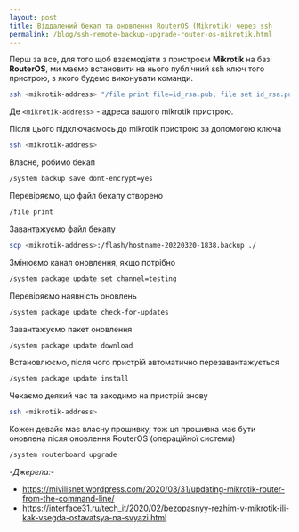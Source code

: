 ```yaml
---
layout: post
title: Віддалений бекап та оновлення RouterOS (Mikrotik) через ssh
permalink: /blog/ssh-remote-backup-upgrade-router-os-mikrotik.html
---
```


Перш за все, для того щоб взаємодіяти з пристроєм **Mikrotik** на базі **RouterOS**, ми маємо встановити на нього публічний ssh ключ того пристрою, з якого будемо виконувати команди.

```sh
ssh <mikrotik-address> "/file print file=id_rsa.pub; file set id_rsa.pub contents=\"`cat ~/.ssh/id_rsa.pub`\"; /user ssh-keys import public-key-file=id_rsa.pub.txt user=admin;"
```

Де `<mikrotik-address>` - адреса вашого mikrotik пристрою.

Після цього підключаємось до mikrotik пристрою за допомогою ключа

<!--more-->

```sh
ssh <mikrotik-address>
```

Власне, робимо бекап

```sh
/system backup save dont-encrypt=yes
```

Перевіряємо, що файл бекапу створено

```sh
/file print
```

Завантажуємо файл бекапу

```sh
scp <mikrotik-address>:/flash/hostname-20220320-1838.backup ./
```

Змінюємо канал оновлення, якщо потрібно

```sh
/system package update set channel=testing
```

Перевіряємо наявність оновлень

```sh
/system package update check-for-updates
```

Завантажуємо пакет оновлення

```sh
/system package update download
```

Встановлюємо, після чого пристрій автоматично перезавантажується

```sh
/system package update install
```

Чекаємо деякий час та заходимо на пристрій знову

```sh
ssh <mikrotik-address>
```

Кожен девайс має власну прошивку, тож ця прошивка має бути оновлена після оновлення RouterOS (операційної системи)

```sh
/system routerboard upgrade
```

-_Джерела:_-
- https://mivilisnet.wordpress.com/2020/03/31/updating-mikrotik-router-from-the-command-line/
- https://interface31.ru/tech_it/2020/02/bezopasnyy-rezhim-v-mikrotik-ili-kak-vsegda-ostavatsya-na-svyazi.html
